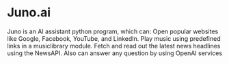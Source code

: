 # Juno.ai
 Juno is an AI assistant python program, which can: Open popular websites like Google, Facebook, YouTube, and LinkedIn. Play music using predefined links in a musiclibrary module. Fetch and read out the latest news headlines using the NewsAPI. Also can answer any question by using OpenAI services
